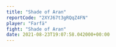 ```yaml
---
title: "Shade of Aran"
reportCode: "2XYJ67t3gRQqZ4FN"
player: "Farfä"
fight: "Shade of Aran"
date: 2021-08-23T19:07:58.042000+00:00
---
```

